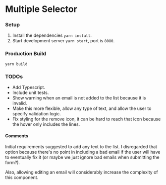 # Multiple Selector

### Setup

1. Install the dependencies `yarn install`.
2. Start development server `yarn start`, port is `8080`.

### Production Build

`yarn build`

### TODOs

- Add Typescript.
- Include unit tests.
- Show warning when an email is not added to the list because it is invalid.
- Make this more flexible, allow any type of text, and allow the user to specify validation logic.
- Fix styling for the remove icon, it can be hard to reach that icon because the hover only includes the lines.

#### Comments

Initial requirements suggested to add any text to the list. I disregarded that option because there's no point in including a bad email if the user will have to eventually fix it (or maybe we just ignore bad emails when submitting the form?).

Also, allowing editing an email will considerably increase the complexity of this component.
